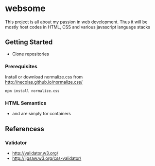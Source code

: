 # websome

This project is all about my passion in web development. Thus it will be mostly host codes in HTML, CSS and various javascript language stacks

## Getting Started
* Clone repositories

### Prerequisites
Install or download normalize.css from http://necolas.github.io/normalize.css/
```
npm install normalize.css
```

### HTML Semantics
* <div> and <span> are simply for containers


## Referencess

### Validator
* http://validator.w3.org/
* http://jigsaw.w3.org/css-validator/
